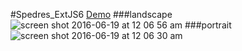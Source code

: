 #Spedres_ExtJS6
[Demo](http://spender.chyslenok.com)
###landscape
![screen shot 2016-06-19 at 12 06 56 am](https://cloud.githubusercontent.com/assets/20017500/16173678/d72a4076-35b1-11e6-8ebb-e299ed98d6bf.png)
###portrait
![screen shot 2016-06-19 at 12 06 30 am](https://cloud.githubusercontent.com/assets/20017500/16173679/d92c347e-35b1-11e6-995e-4dc2e7b3aeb5.png)
